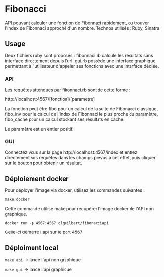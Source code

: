 # Fibonacci
API pouvant calculer une fonction de Fibonnaci rapidement, ou trouver l'index de Fibonnaci approché d'un nombre. Technos utilisés : Ruby, Sinatra

## Usage

Deux fichiers ruby sont proposés : fibonnaci.rb calcule les résultats sans interface directement depuis l'url.
gui.rb possède une interface graphique permettant à l'utilisateur d'appeler ses fonctions avec une interface dédiée.

### API

Les requêtes attendues par fibonnaci.rb sont de cette forme : 

http://localhost:4567/[fonction]/[parametre]

La fonction peut être fibo pour un calcul de la suite de Fibonacci classique, 
fibo_inv pour le calcul de l'index de Fibonnaci le plus proche du paramètre, 
fibo_cache pour un calcul stockant ses résultats en cache.

Le paramètre est un entier positif.

### GUI

Connectez vous sur la page http://localhost:4567/index et entrez directement vos requêtes dans les champs prévus à cet effet, puis cliquer sur le bouton pour obtenir un résultat.

## Déploiement docker

Pour déployer l'image via docker, utilisez les commandes suivantes :

`make docker `

Cette commande utilise make pour récupérer l'image docker de l'API non graphique.

`docker run -p 4567:4567 clguilbert/fibonacciapi `

Celle-ci démarre l'api sur le port 4567

## Déploiment local

`make api` -> lance l'api non graphique

`make gui` -> lance l'api graphique
